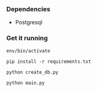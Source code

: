 ### Dependencies

* Postgresql

### Get it running


``` 
env/bin/activate
```

``` 
pip install -r requirements.txt
```

```
python create_db.py
```

```
python main.py
```